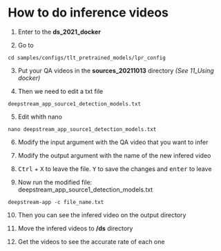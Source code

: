 # How to do inference videos

1. Enter to the **ds_2021_docker**
   
2. Go to
<!-- -->
    cd samples/configs/tlt_pretrained_models/lpr_config

3. Put your QA videos in the **sources_20211013** directory *(See 11_Using docker)*

4. Then we need to edit a txt file
<!-- -->
    deepstream_app_source1_detection_models.txt

5. Edit whith nano
<!-- -->
    nano deepstream_app_source1_detection_models.txt

6. Modify the input argument with the QA video that you want to infer

7. Modify the output argument with the name of the new infered video

8. <kbd>Ctrl</kbd> + <kbd>X</kbd> to leave the file. <kbd>Y</kbd> to save the changes and <kbd>enter</kbd> to leave
   
9.  Now run the modified file:  deepstream_app_source1_detection_models.txt
<!-- -->   
    deepstream-app -c file_name.txt

10. Then you can see the infered video on the output directory
    
11. Move the infered videos to **/ds** directory
    
12. Get the videos to see the accurate rate of each one